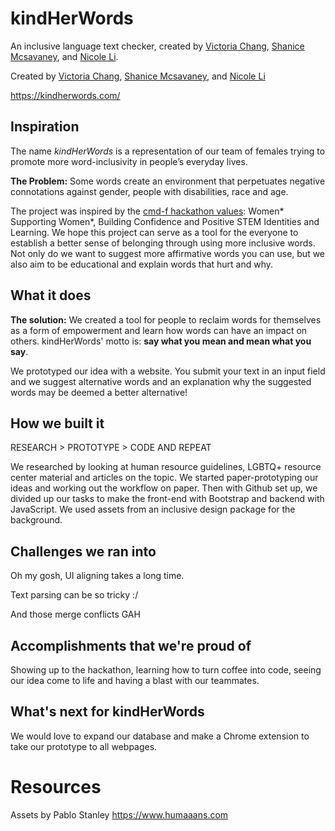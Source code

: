 # kindHerWords

An inclusive language text checker, created by [Victoria Chang](https://github.com/vcchang), [Shanice Mcsavaney](https://github.com/shanicem), and [Nicole Li](https://github.com/nicolehli).

Created by [Victoria Chang](https://github.com/vcchang), [Shanice Mcsavaney](https://github.com/shanicem), and [Nicole Li](https://github.com/nicolehli) 

https://kindherwords.com/

## Inspiration

The name _kindHerWords_ is a representation of our team of females trying to promote more word-inclusivity in people’s everyday lives.

**The Problem:** Some words create an environment that perpetuates negative connotations against gender, people with disabilities, race and age.

The project was inspired by the [cmd-f hackathon values](https://cmd-f.nwplus.io/): Women* Supporting Women*, Building Confidence and Positive STEM Identities and Learning. We hope this project can serve as a tool for the everyone to establish a better sense of belonging through using more inclusive words. Not only do we want to suggest more affirmative words you can use, but we also aim to be educational and explain words that hurt and why.

## What it does

**The solution:** We created a tool for people to reclaim words for themselves as a form of empowerment and learn how words can have an impact on others. kindHerWords' motto is: <strong>say what you mean and mean what you say</strong>.

We prototyped our idea with a website. You submit your text in an input field and we suggest alternative words and an explanation why the suggested words may be deemed a better alternative!

## How we built it

RESEARCH > PROTOTYPE > CODE AND REPEAT

We researched by looking at human resource guidelines, LGBTQ+ resource center material and articles on the topic. We started paper-prototyping our ideas and working out the workflow on paper. Then with Github set up, we divided up our tasks to make the front-end with Bootstrap and backend with JavaScript. We used assets from an inclusive design package for the background.

## Challenges we ran into

Oh my gosh, UI aligning takes a long time.

Text parsing can be so tricky :/

And those merge conflicts GAH

## Accomplishments that we're proud of

Showing up to the hackathon, learning how to turn coffee into code, seeing our idea come to life and having a blast with our teammates.

## What's next for kindHerWords

We would love to expand our database and make a Chrome extension to take our prototype to all webpages.

# Resources

Assets by Pablo Stanley https://www.humaaans.com
